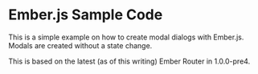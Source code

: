 # Ember.js Sample Code

This is a simple example on how to create modal dialogs with Ember.js. Modals are created without a state change.

This is based on the latest (as of this writing) Ember Router in 1.0.0-pre4.